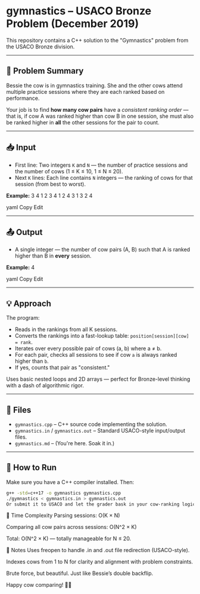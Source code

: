 # gymnastics – USACO Bronze Problem (December 2019)

This repository contains a C++ solution to the "Gymnastics" problem from the USACO Bronze division.

---

## 🐄 Problem Summary

Bessie the cow is in gymnastics training. She and the other cows attend multiple practice sessions where they are each ranked based on performance.

Your job is to find **how many cow pairs** have a *consistent ranking order* — that is, if cow A was ranked higher than cow B in one session, she must also be ranked higher in **all** the other sessions for the pair to count.

---

## 📥 Input

- First line: Two integers `K` and `N` — the number of practice sessions and the number of cows (1 ≤ K ≤ 10, 1 ≤ N ≤ 20).  
- Next `K` lines: Each line contains `N` integers — the ranking of cows for that session (from best to worst).

**Example:**
3 4
1 2 3 4
1 2 4 3
1 3 2 4

yaml
Copy
Edit

---

## 📤 Output

- A single integer — the number of cow pairs (A, B) such that A is ranked higher than B in **every** session.

**Example:**
4

yaml
Copy
Edit

---

## 💡 Approach

The program:

- Reads in the rankings from all K sessions.
- Converts the rankings into a fast-lookup table: `position[session][cow] = rank`.
- Iterates over every possible pair of cows (a, b) where a ≠ b.
- For each pair, checks all sessions to see if cow `a` is always ranked higher than `b`.
- If yes, counts that pair as "consistent."

Uses basic nested loops and 2D arrays — perfect for Bronze-level thinking with a dash of algorithmic rigor.

---

## 📁 Files

- `gymnastics.cpp` – C++ source code implementing the solution.  
- `gymnastics.in` / `gymnastics.out` – Standard USACO-style input/output files.  
- `gymnastics.md` – (You're here. Soak it in.)

---

## 🚀 How to Run

Make sure you have a C++ compiler installed. Then:

```bash
g++ -std=c++17 -o gymnastics gymnastics.cpp  
./gymnastics < gymnastics.in > gymnastics.out
Or submit it to USACO and let the grader bask in your cow-ranking logic.
```
🧠 Time Complexity
Parsing sessions: O(K × N)

Comparing all cow pairs across sessions: O(N^2 × K)

Total: O(N^2 × K) — totally manageable for N ≤ 20.

🫠 Notes
Uses freopen to handle .in and .out file redirection (USACO-style).

Indexes cows from 1 to N for clarity and alignment with problem constraints.

Brute force, but beautiful. Just like Bessie’s double backflip.

Happy cow comparing! 🐄✨
